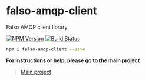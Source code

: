 # falso-amqp-client
Falso AMQP client library

[![NPM Version][npm-image]][npm-url]
[![Build Status][travis-image]][travis-url]

```bash
npm i falso-amqp-client --save
```

**For instructions or help, please go to the main project**

> [Main project](https://github.com/lcnvdl/falso-amqp)


[npm-image]: https://img.shields.io/npm/v/falso-amqp-client.svg?style=flat-square
[npm-url]: https://npmjs.org/package/falso-amqp-client
[travis-image]: https://img.shields.io/travis/lcnvdl/falso-amqp-client/master.svg?style=flat-square
[travis-url]: https://travis-ci.org/lcnvdl/falso-amqp-client

